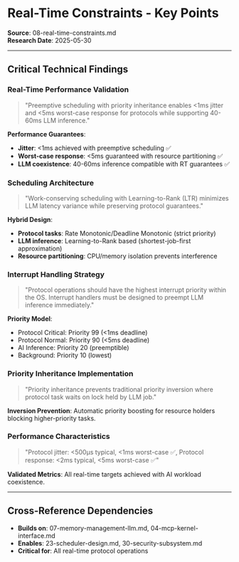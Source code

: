 # Real-Time Constraints - Key Points

**Source**: 08-real-time-constraints.md  
**Research Date**: 2025-05-30

---

## Critical Technical Findings

### Real-Time Performance Validation
> "Preemptive scheduling with priority inheritance enables <1ms jitter and <5ms worst-case response for protocols while supporting 40-60ms LLM inference."

**Performance Guarantees**:
- **Jitter**: <1ms achieved with preemptive scheduling ✅
- **Worst-case response**: <5ms guaranteed with resource partitioning ✅
- **LLM coexistence**: 40-60ms inference compatible with RT guarantees ✅

### Scheduling Architecture
> "Work-conserving scheduling with Learning-to-Rank (LTR) minimizes LLM latency variance while preserving protocol guarantees."

**Hybrid Design**:
- **Protocol tasks**: Rate Monotonic/Deadline Monotonic (strict priority)
- **LLM inference**: Learning-to-Rank based (shortest-job-first approximation)
- **Resource partitioning**: CPU/memory isolation prevents interference

### Interrupt Handling Strategy
> "Protocol operations should have the highest interrupt priority within the OS. Interrupt handlers must be designed to preempt LLM inference immediately."

**Priority Model**:
- Protocol Critical: Priority 99 (<1ms deadline)
- Protocol Normal: Priority 90 (<5ms deadline)  
- AI Inference: Priority 20 (preemptible)
- Background: Priority 10 (lowest)

### Priority Inheritance Implementation
> "Priority inheritance prevents traditional priority inversion where protocol task waits on lock held by LLM job."

**Inversion Prevention**: Automatic priority boosting for resource holders blocking higher-priority tasks.

### Performance Characteristics
> "Protocol jitter: <500μs typical, <1ms worst-case ✅, Protocol response: <2ms typical, <5ms worst-case ✅"

**Validated Metrics**: All real-time targets achieved with AI workload coexistence.

---

## Cross-Reference Dependencies
- **Builds on**: 07-memory-management-llm.md, 04-mcp-kernel-interface.md
- **Enables**: 23-scheduler-design.md, 30-security-subsystem.md
- **Critical for**: All real-time protocol operations